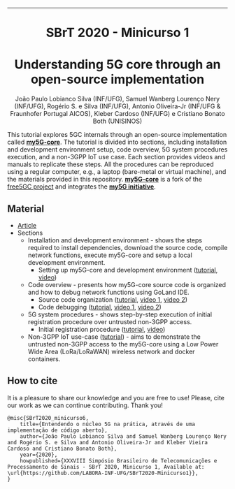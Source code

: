 <!-- 
<div align="center">

<a href="https://github.com/LABORA-INF-UFG/my5Gcore"><img width="40%" src="./docs/figs/my5g-logo.png" alt="free5GC"/></a>

![GitHub](https://img.shields.io/github/license/LABORA-INF-UFG/my5GCore?color=blue) ![GitHub release (latest by date including pre-releases)](https://img.shields.io/github/v/release/LABORA-INF-UFG/my5GCore?include_prereleases) ![GitHub All Releases](https://img.shields.io/github/downloads/LABORA-INF-UFG/my5GCore/total) ![GitHub go.mod Go version](https://img.shields.io/github/go-mod/go-version/LABORA-INF-UFG/my5GCore) ![GitHub commit activity](https://img.shields.io/github/commit-activity/y/LABORA-INF-UFG/my5GCore) 
-->
<!-- 
![GitHub repo size](https://img.shields.io/github/repo-size/LABORA-INF-UFG/my5GCore) ![GitHub Workflow Status](https://img.shields.io/github/workflow/status/labora-inf-ufg/my5gcore/My5Gcore%20Workflow) ![GitHub last commit](https://img.shields.io/github/last-commit/LABORA-INF-UFG/my5GCore) ![GitHub contributors](https://img.shields.io/github/contributors/LABORA-INF-UFG/my5GCore)
</div>

-->

---

</div> 

<div align='center'>
  
# SBrT 2020 - Minicurso 1

# Understanding 5G core through an open-source implementation

</div>

<div align='center'>

João Paulo Lobianco Silva (INF/UFG), Samuel Wanberg Lourenço Nery (INF/UFG), Rogério S. e Silva (INF/UFG), Antonio Oliveira-Jr (INF/UFG & Fraunhofer Portugal AICOS), Kleber Cardoso (INF/UFG) e Cristiano Bonato Both (UNISINOS)

</div>

<div align='justified'>

This tutorial explores 5GC internals through an open-source implementation called [**my5G-core**](https://github.com/my5g/my5Gcore/). The tutorial is divided into sections, including installation and development environment setup, code overview, 5G system procedures execution, and a non-3GPP IoT use case. Each section provides videos and manuals to replicate these steps. All the procedures can be reproduced using a regular computer, e.g., a laptop (bare-metal or virtual machine), and the materials provided in this repository. [**my5G-core**](https://github.com/my5g/my5Gcore/) is a fork of the [free5GC project](https://github.com/free5gc/free5gc/) and integrates the [**my5G initiative**](https://github.com/my5g/).

## Material

* [Article](docs/arXiv_SBrT2020_minicurso1_final_19-11-20.pdf) 
* Sections
  * Installation and development environment - shows the steps required to install dependencies, download the source code, compile network functions, execute my5G-core and setup a local development environment.
     * Setting up my5G-core and development environment ([tutorial](docs/installation-dev-env-setup/core-install.md), [video](https://youtu.be/wfhsh9Ok8K8))
  * Code overview - presents how my5G-core source code is organized and how to debug network functions using GoLand IDE.
     * Source code organization ([tutorial](docs/code-overview/code-organization.md), [video 1](https://youtu.be/4W_xfD_ZJRg), [video 2](https://youtu.be/-MmQMZreVuY))
     * Code debugging ([tutorial](docs/code-overview/code-debugging.md), [video 1](https://youtu.be/ob5oFinwq9E), [video 2](https://youtu.be/CmcRcprDwxw))
  * 5G system procedures - shows step-by-step execution of initial registration  procedure over untrusted non-3GPP access.
     * Initial registration procedure ([tutorial](docs/5gs-procedures/initial-registration-procedure.md), [video](https://youtu.be/WYSlnlWD1P0))
  * Non-3GPP IoT use-case ([tutorial](docs/non3gpp-iot-use-case/non3gpp-iot-use-case.md)<!--, [video](http://youtubecom/)-->) - aims to demonstrate the untrusted non-3GPP access to the my5G-core using a Low Power Wide Area (LoRa/LoRaWAN) wireless network and docker containers.

</div>

## How to cite

It is a pleasure to share our knowledge and you are free to use! Please, cite our work as we can continue contributing. Thank you!
```
@misc{SBrT2020_minicurso6, 
    title={Entendendo o núcleo 5G na prática, através de uma implementação de código aberto},
    author={João Paulo Lobianco Silva and Samuel Wanberg Lourenço Nery and Rogério S. e Silva and Antonio Oliveira-Jr and Kleber Vieira Cardoso and Cristiano Bonato Both},
    year={2020},
    howpublished={XXXVIII Simpósio Brasileiro de Telecomunicações e Processamento de Sinais - SBrT 2020, Minicurso 1, Available at: \url{https://github.com/LABORA-INF-UFG/SBrT2020-Minicurso1}},
}
```
